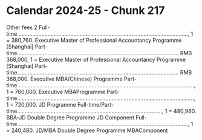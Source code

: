 # Calendar 2024-25 - Chunk 217

<!-- Chunk tokens: 891, Enriched tokens: 894 -->

Other fees 2
Full-time................................................................................................................, 1 = 380,760. Executive Master of Professional Accountancy Programme [Shanghai] Part-time.......................................................................................................... RMB 368,000, 1 = Executive Master of Professional Accountancy Programme [Shanghai] Part-time.......................................................................................................... RMB 368,000. Executive MBA(Chinese) Programme Part-time...................................................................................................................., 1 = 760,000. Executive MBAProgramme Part-time...................................................................................................................., 1 = 720,000. JD Programme Full-time/Part-time..............................................................................................., 1 = 480,960. BBA-JD Double Degree Programme JD Component Full-time................................................................................................................, 1 = 240,480. JD/MBA Double Degree Programme MBAComponent